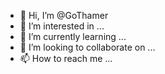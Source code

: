 - 👋 Hi, I’m @GoThamer
- 👀 I’m interested in ...
- 🌱 I’m currently learning ...
- 💞️ I’m looking to collaborate on ...
- 📫 How to reach me ...

<!---
GoThamer/GoThamer is a ✨ special ✨ repository because its `README.md` (this file) appears on your GitHub profile.
You can click the Preview link to take a look at your changes.
--->
